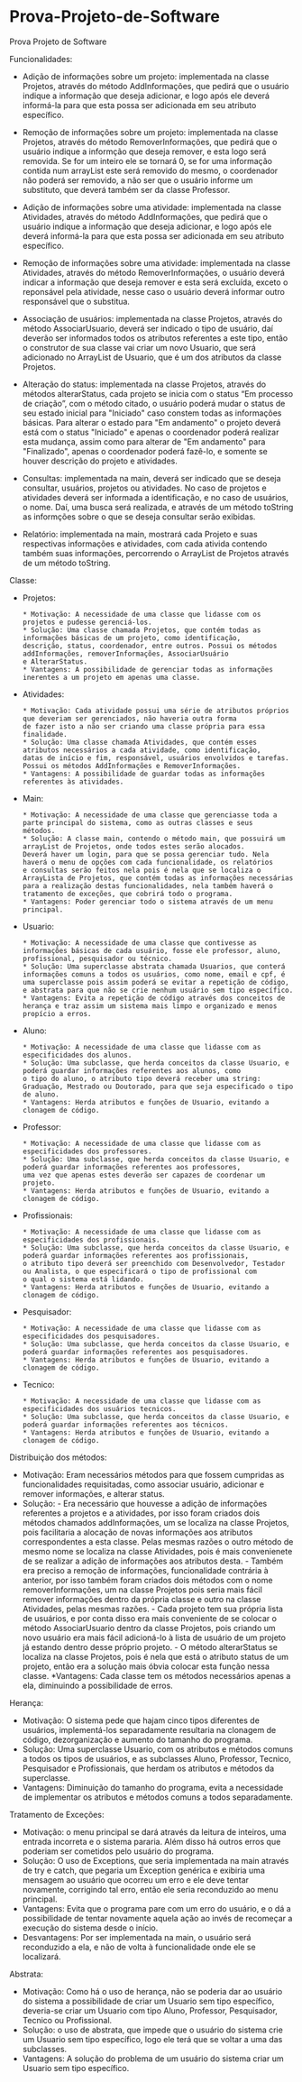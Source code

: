 # Prova-Projeto-de-Software
Prova Projeto de Software


Funcionalidades:

- Adição de informações sobre um projeto: implementada na classe Projetos, através do método AddInformações, que pedirá que o 
usuário indique a informação que deseja adicionar, e logo após ele deverá informá-la para que esta possa ser adicionada em seu
atributo específico.

- Remoção de informações sobre um projeto: implementada na classe Projetos, através do método RemoverInformações, que pedirá que o 
usuário indique a informção que deseja remover, e esta logo será removida. Se for um inteiro ele se tornará 0, se for uma 
informação contida num arrayList este será removido do mesmo, o coordenador não poderá ser removido, a não ser que o usuário
informe um substituto, que deverá também ser da classe Professor.

- Adição de informações sobre uma atividade: implementada na classe Atividades, através do método AddInformações, que pedirá que o 
usuário indique a informação que deseja adicionar, e logo após ele deverá informá-la para que esta possa ser adicionada em seu
atributo específico.

- Remoção de informações sobre uma atividade: implementada na classe Atividades, através do método RemoverInformações, o usuário deverá indicar a informação que
deseja remover e esta será excluída, exceto o reponsável pela atividade, nesse caso o usuário deverá informar outro responsável
que o substitua.

- Associação de usuários: implementada na classe Projetos, através do método AssociarUsuario, deverá ser indicado o tipo de usuário, daí deverão ser informados
todos os atributos referentes a este tipo, então o construtor de sua classe vai criar um novo Usuario, que será adicionado
no ArrayList de Usuario, que é um dos atributos da classe Projetos.

- Alteração do status: implementada na classe Projetos, através do métodos alterarStatus, cada projeto se inicia com o 
status “Em processo de criação”, com o método citado, o usuário poderá mudar o status de seu estado inicial para "Iniciado"
caso constem todas as informações básicas. Para alterar o estado para "Em andamento" o projeto deverá está com o status
"Iniciado" e apenas o coordenador poderá realizar esta mudança, assim como para alterar de "Em andamento" para "Finalizado",
apenas o coordenador poderá fazê-lo, e somente se houver descrição do projeto e atividades.

- Consultas: implementada na main, deverá ser indicado que se deseja consultar, usuários, projetos ou atividades.
No caso de projetos e atividades deverá ser informada a identificação, e no caso de usuários, o nome. Daí, uma busca
será realizada, e através de um método toString as informções sobre o que se deseja consultar serão exibidas.

- Relatório: implementada na main, mostrará cada Projeto e suas respectivas informações e atividades, com cada ativida contendo
também suas informações, percorrendo o ArrayList de Projetos através de um método toString.


Classe:

- Projetos:
      
      * Motivação: A necessidade de uma classe que lidasse com os projetos e pudesse gerenciá-los.
      * Solução: Uma classe chamada Projetos, que contém todas as informações básicas de um projeto, como identificação,
      descrição, status, coordenador, entre outros. Possui os métodos addInformações, removerInformações, AssociarUsuário
      e AlterarStatus.
      * Vantagens: A possibilidade de gerenciar todas as informações inerentes a um projeto em apenas uma classe.
      
- Atividades:

      * Motivação: Cada atividade possui uma série de atributos próprios que deveriam ser gerenciados, não haveria outra forma
      de fazer isto a não ser criando uma classe própria para essa finalidade.
      * Solução: Uma classe chamada Atividades, que contém esses atributos necessários a cada atividade, como identificação,
      datas de início e fim, responsável, usuários envolvidos e tarefas. Possui os métodos AddInformações e RemoverInformações.
      * Vantagens: A possibilidade de guardar todas as informações referentes às atividades.
      
- Main:

      * Motivação: A necessidade de uma classe que gerenciasse toda a parte principal do sistema, como as outras classes e seus 
      métodos.
      * Solução: A classe main, contendo o método main, que possuirá um arrayList de Projetos, onde todos estes serão alocados.
      Deverá haver um login, para que se possa gerenciar tudo. Nela haverá o menu de opções com cada funcionalidade, os relatórios
      e consultas serão feitos nela pois é nela que se localiza o ArrayLista de Projetos, que contém todas as informações necessárias
      para a realização destas funcionalidades, nela também haverá o tratamento de exceções, que cobrirá todo o programa.
      * Vantagens: Poder gerenciar todo o sistema através de um menu principal.
      
- Usuario:

      * Motivação: A necessidade de uma classe que contivesse as informações básicas de cada usuário, fosse ele professor, aluno,
      profissional, pesquisador ou técnico.
      * Solução: Uma superclasse abstrata chamada Usuarios, que conterá informações comuns a todos os usuários, como nome, email e cpf, é
      uma superclasse pois assim poderá se evitar a repetição de código, e abstrata para que não se crie nenhum usuário sem tipo específico.
      * Vantagens: Evita a repetição de código através dos conceitos de herança e traz assim um sistema mais limpo e organizado e menos propício a erros.
      
- Aluno:

      * Motivação: A necessidade de uma classe que lidasse com as especificidades dos alunos.
      * Solução: Uma subclasse, que herda conceitos da classe Usuario, e poderá guardar informações referentes aos alunos, como 
      o tipo do aluno, o atributo tipo deverá receber uma string: Graduação, Mestrado ou Doutorado, para que seja especificado o tipo de aluno.
      * Vantagens: Herda atributos e funções de Usuario, evitando a clonagem de código.
      
- Professor:

      * Motivação: A necessidade de uma classe que lidasse com as especificidades dos professores.
      * Solução: Uma subclasse, que herda conceitos da classe Usuario, e poderá guardar informações referentes aos professores,
      uma vez que apenas estes deverão ser capazes de coordenar um projeto.
      * Vantagens: Herda atributos e funções de Usuario, evitando a clonagem de código.
      
- Profissionais:

      * Motivação: A necessidade de uma classe que lidasse com as especificidades dos profissionais.
      * Solução: Uma subclasse, que herda conceitos da classe Usuario, e poderá guardar informações referentes aos profissionais,
      o atributo tipo deverá ser preenchido com Desenvolvedor, Testador ou Analista, o que especificará o tipo de profissional com
      o qual o sistema está lidando.
      * Vantagens: Herda atributos e funções de Usuario, evitando a clonagem de código.
      
- Pesquisador:

      * Motivação: A necessidade de uma classe que lidasse com as especificidades dos pesquisadores.
      * Solução: Uma subclasse, que herda conceitos da classe Usuario, e poderá guardar informações referentes aos pesquisadores.
      * Vantagens: Herda atributos e funções de Usuario, evitando a clonagem de código.      
 
- Tecnico:

      * Motivação: A necessidade de uma classe que lidasse com as especificidades dos usuários tecnicos.
      * Solução: Uma subclasse, que herda conceitos da classe Usuario, e poderá guardar informações referentes aos técnicos.
      * Vantagens: Herda atributos e funções de Usuario, evitando a clonagem de código. 
      

Distribuição dos métodos:

* Motivação: Eram necessários métodos para que fossem cumpridas as funcionalidades requisitadas, como associar usuário,
adicionar e remover informações, e alterar status.
* Solução: 
      - Era necessário que houvesse a adição de informações referentes a projetos e a atividades, por isso foram criados dois
      métodos chamados addInformações, um se localiza na classe Projetos, pois facilitaria a alocação de novas informações
      aos atributos correspondentes a esta classe. Pelas mesmas razões o outro método de mesmo nome se localiza na classe 
      Atividades, pois é mais convenienete de se realizar a adição de informações aos atributos desta.
      - Também era preciso a remoção de informações, funcionalidade contrária à anterior, por isso também foram criados
      dois métodos com o nome removerInformações, um na classe Projetos pois seria mais fácil remover informações dentro da própria
      classe e outro na classe Atividades, pelas mesmas razões.
      - Cada projeto tem sua própria lista de usuários, e por conta disso era mais conveniente de se colocar o método AssociarUsuario
      dentro da classe Projetos, pois criando um novo usuário era mais fácil adicioná-lo à lista de usuário de um projeto já estando
      dentro desse próprio projeto.
      - O método alterarStatus se localiza na classe Projetos, pois é nela que está o atributo status de um projeto, então era a solução
      mais óbvia colocar esta função nessa classe.
*Vantagens: Cada classe tem os métodos necessários apenas a ela, diminuindo a possibilidade de erros.


Herança:

* Motivação: O sistema pede que hajam cinco tipos diferentes de usuários, implementá-los separadamente resultaria na clonagem
de código, dezorganização e aumento do tamanho do programa.
* Solução: Uma superclasse Usuario, com os atributos e métodos comuns a todos os tipos de usuários, e as subclasses 
Aluno, Professor, Tecnico, Pesquisador e Profissionais, que herdam os atributos e métodos da superclasse.
* Vantagens: Diminuição do tamanho do programa, evita a necessidade de implementar os atributos e métodos comuns a todos separadamente.


Tratamento de Exceções:

* Motivação: o menu principal se dará através da leitura de inteiros, uma entrada incorreta e o sistema pararia. Além disso há
outros erros que poderiam ser cometidos pelo usuário do programa.
* Solução: O uso de Exceptions, que seria implementada na main através de try e catch, que pegaria um Exception genérica e exibiria
uma mensagem ao usuário que ocorreu um erro e ele deve tentar novamente, corrigindo tal erro, então ele seria reconduzido ao menu principal.
* Vantagens: Evita que o programa pare com um erro do usuário, e o dá a possibilidade de tentar novamente aquela ação ao invés de recomeçar a execução do sistema desde o início.
* Desvantagens: Por ser implementada na main, o usuário será reconduzido a ela, e não de volta à funcionalidade onde ele se localizará.

Abstrata:

* Motivação: Como há o uso de herança, não se poderia dar ao usuário do sistema a possibilidade de criar um Usuario sem tipo específico,
deveria-se criar um Usuario com tipo Aluno, Professor, Pesquisador, Tecnico ou Profissional.
* Solução: o uso de abstrata, que impede que o usuário do sistema crie um Usuario sem tipo específico, logo ele terá que se voltar a uma das subclasses.
* Vantagens: A solução do problema de um usuário do sistema criar um Usuario sem tipo específico.
      
      
      
